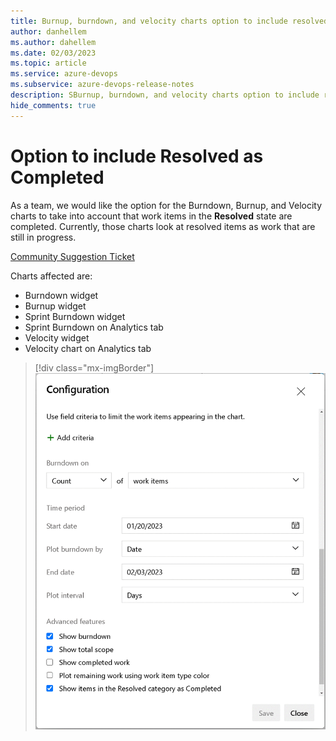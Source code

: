 ```yaml
---
title: Burnup, burndown, and velocity charts option to include resolved as closed
author: danhellem
ms.author: dahellem
ms.date: 02/03/2023
ms.topic: article
ms.service: azure-devops
ms.subservice: azure-devops-release-notes
description: SBurnup, burndown, and velocity charts option to include resolved as closed
hide_comments: true
---
```


# Option to include Resolved as Completed

As a team, we would like the option for the Burndown, Burnup, and Velocity charts to take into account that work items in the **Resolved** state are completed. Currently, those charts look at resolved items as work that are still in progress. 

[Community Suggestion Ticket](https://developercommunity.visualstudio.com/t/allow-burnupburndown-charts-to-include-resolved-wo/578309)

Charts affected are:

- Burndown widget
- Burnup widget
- Sprint Burndown widget
- Sprint Burndown on Analytics tab
- Velocity widget
- Velocity chart on Analytics tab

> [!div class="mx-imgBorder"]
> ![Screen showing otpion to make resolved items track as completed.](media/reporting-resolved-category-as-completed-check.gif)